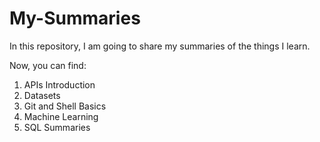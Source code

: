 # My-Summaries
In this repository, I am going to share my summaries of the things I learn.

Now, you can find:
1. APIs Introduction
2. Datasets
3. Git and Shell Basics
4. Machine Learning
5. SQL Summaries
